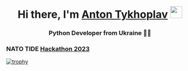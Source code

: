 <h1 align="center">Hi there, I'm <a href="https://www.linkedin.com/in/anton-tychoplav-849b66258/" target="_blank">Anton Tykhoplav</a> 
<img src="https://github.com/blackcater/blackcater/raw/main/images/Hi.gif" height="32"/></h1>
<h3 align="center">Python Developer from Ukraine 💙💛</h3>

<h3 align="left">NATO TIDE <a href="https://github.com/tidehackathon/team-ssscip-lab" target="_blank">Hackathon 2023</a> </h3>

  
[![trophy](https://github-profile-trophy.vercel.app/?username=mrotonik&theme=onedark&row=2&column=3)](https://github.com/ryo-ma/github-profile-trophy)
